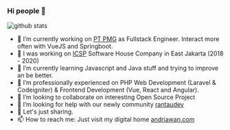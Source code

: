 ### Hi people 👋

 ![github stats](https://github-readme-stats.vercel.app/api?username=andriawan&show_icons=true&title_color=fff&icon_color=79ff97&text_color=9f9f9f&bg_color=151515)

- 🔭 I’m currently working on [PT PMG](https://pmg.id) as Fullstack Engineer. Interact more often with VueJS and Springboot.
- 🔭 I was working on [ICSP](http://icsp.co.id) Software House Company in East Jakarta (2018 - 2020)
- 🌱 I’m currently learning Javascript and Java stuff and trying to improve an be better.
- 🌱 I’m professionally experienced on PHP Web Development (Laravel & Codeigniter) & Frontend Development (Vue, React and Angular).
- 👯 I’m looking to collaborate on interesting Open Source Project
- 🤔 I’m looking for help with our newly community [rantaudev](https://github.com/rantaudev)
- 💬 Let's just sharing.
- 📫 How to reach me: Just visit my digital home [andriawan.com](https://andriawan.com)
